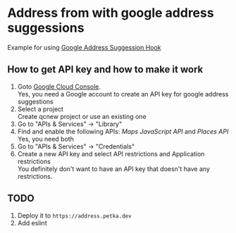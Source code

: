 # Address from with google address suggessions

Example for using [Google Address Suggession Hook](https://github.com/Petka17/use-google-address-suggestions)

## How to get API key and how to make it work

1. Goto [Google Cloud Console](https://console.cloud.google.com/).  
   Yes, you need a Google account to create an API key for google address suggestions
1. Select a project  
   Create qcnew project or use an existing one
1. Go to "APIs & Services" -> "Library"
1. Find and enable the following APIs: _Maps JavaScript API_ and _Places API_  
   Yes, you need both
1. Go to "APIs & Services" -> "Credentials"
1. Create a new API key and select API restrictions and Application restrictions  
   You definitely don't want to have an API key that doesn't have any restrictions.

## TODO

1. Deploy it to `https://address.petka.dev`
1. Add eslint

